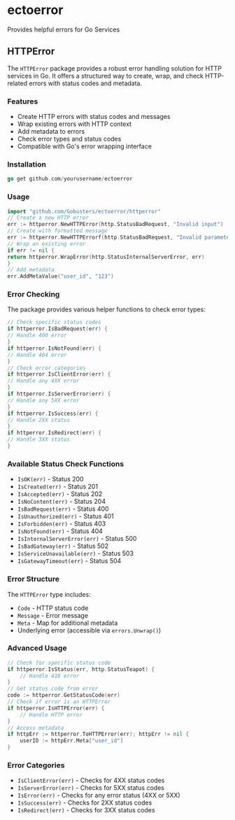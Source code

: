 # ectoerror

Provides helpful errors for Go Services

## HTTPError

The `HTTPError` package provides a robust error handling solution for HTTP services in Go. It offers a structured way to create, wrap, and check HTTP-related errors with status codes and metadata.

### Features

- Create HTTP errors with status codes and messages
- Wrap existing errors with HTTP context
- Add metadata to errors
- Check error types and status codes
- Compatible with Go's error wrapping interface

### Installation

```go
go get github.com/yourusername/ectoerror
```

### Usage

```go
import "github.com/Gobusters/ectoerror/httperror"
// Create a new HTTP error
err := httperror.NewHTTPError(http.StatusBadRequest, "Invalid input")
// Create with formatted message
err := httperror.NewHTTPErrorf(http.StatusBadRequest, "Invalid parameter: %s", paramName)
// Wrap an existing error
if err != nil {
return httperror.WrapError(http.StatusInternalServerError, err)
}
// Add metadata
err.AddMetaValue("user_id", "123")
```

### Error Checking

The package provides various helper functions to check error types:

```go
// Check specific status codes
if httperror.IsBadRequest(err) {
// Handle 400 error
}
if httperror.IsNotFound(err) {
// Handle 404 error
}
// Check error categories
if httperror.IsClientError(err) {
// Handle any 4XX error
}
if httperror.IsServerError(err) {
// Handle any 5XX error
}
if httperror.IsSuccess(err) {
// Handle 2XX status
}
if httperror.IsRedirect(err) {
// Handle 3XX status
}
```

### Available Status Check Functions

- `IsOK(err)` - Status 200
- `IsCreated(err)` - Status 201
- `IsAccepted(err)` - Status 202
- `IsNoContent(err)` - Status 204
- `IsBadRequest(err)` - Status 400
- `IsUnauthorized(err)` - Status 401
- `IsForbidden(err)` - Status 403
- `IsNotFound(err)` - Status 404
- `IsInternalServerError(err)` - Status 500
- `IsBadGateway(err)` - Status 502
- `IsServiceUnavailable(err)` - Status 503
- `IsGatewayTimeout(err)` - Status 504

### Error Structure

The `HTTPError` type includes:

- `Code` - HTTP status code
- `Message` - Error message
- `Meta` - Map for additional metadata
- Underlying error (accessible via `errors.Unwrap()`)

### Advanced Usage

```go
// Check for specific status code
if httperror.IsStatus(err, http.StatusTeapot) {
    // Handle 418 error
}
// Get status code from error
code := httperror.GetStatusCode(err)
// Check if error is an HTTPError
if httperror.IsHTTPError(err) {
    // Handle HTTP error
}
// Access metadata
if httpErr := httperror.ToHTTPError(err); httpErr != nil {
    userID := httpErr.Meta["user_id"]
}
```

### Error Categories

- `IsClientError(err)` - Checks for 4XX status codes
- `IsServerError(err)` - Checks for 5XX status codes
- `IsError(err)` - Checks for any error status (4XX or 5XX)
- `IsSuccess(err)` - Checks for 2XX status codes
- `IsRedirect(err)` - Checks for 3XX status codes
